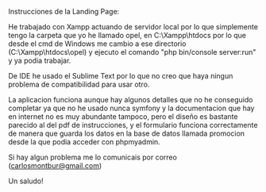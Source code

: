 Instrucciones de la Landing Page:

  He trabajado con Xampp actuando de servidor local por lo que simplemente tengo la carpeta que yo he llamado opel, en C:\Xampp\htdocs por lo que desde el cmd de Windows me cambio a ese directorio (C:\Xampp\htdocs\opel) y ejecuto el comando "php bin/console server:run" y ya podia trabajar. 
  
  De IDE he usado el Sublime Text por lo que no creo que haya ningun problema de compatibilidad para usar otro.
  
  La aplicacion funciona aunque hay algunos detalles que no he conseguido completar ya que no he usado nunca symfony y la documentacion que hay en internet no es muy abundante tampoco, pero el diseño es bastante parecido al del pdf de instrucciones, y el formulario funciona correctamente de manera que guarda los datos en la base de datos llamada promocion desde la que podia acceder con phpmyadmin.
  
  Si hay algun problema me lo comunicais por correo (carlosmontbur@gmail.com)
  
  Un saludo!
  
